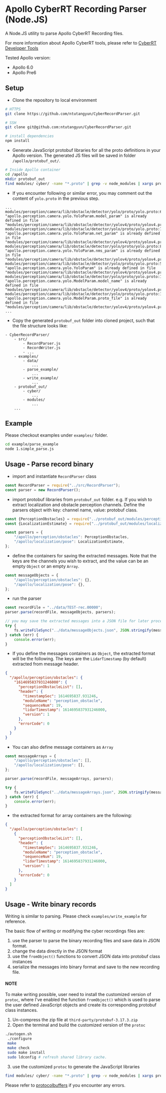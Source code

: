# Apollo CyberRT Recording Parser (Node.JS)

A Node.JS utility to parse Apollo CyberRT Recording files.

For more information about Apollo CyberRT tools, please refer to
[CyberRT Developer Tools](https://github.com/ApolloAuto/apollo/blob/master/docs/cyber/CyberRT_Developer_Tools.md)

Tested Apollo version:

- Apollo 6.0
- Apollo Pre6

## Setup

* Clone the repository to local environment

```bash
# HTTPS
git clone https://github.com/ntutangyun/CyberRecordParser.git

# SSH
git clone git@github.com:ntutangyun/CyberRecordParser.git  

# install dependencies
npm install
```

* Generate JavaScript protobuf libraries for all the proto definitions in your Apollo version. The generated JS files
  will be saved in folder `/apollo/protobuf_out/`.

```bash
# Inside Apollo container
cd /apollo
mkdir protobuf_out
find modules/ cyber/ -name "*.proto" | grep -v node_modules | xargs protoc --js_out=import_style=commonjs,binary:protobuf_out
```

* If you encounter following or similar error, you may comment out the content of `yolo.proto` in the previous step.

```
...
modules/perception/camera/lib/obstacle/detector/yolo/proto/yolo.proto:6:23: "apollo.perception.camera.yolo.YoloParam.model_param" is already defined in file "modules/perception/camera/lib/obstacle/detector/yolov4/proto/yolov4.proto".
modules/perception/camera/lib/obstacle/detector/yolo/proto/yolo.proto:7:25: "apollo.perception.camera.yolo.YoloParam.net_param" is already defined in file "modules/perception/camera/lib/obstacle/detector/yolov4/proto/yolov4.proto".
modules/perception/camera/lib/obstacle/detector/yolo/proto/yolo.proto:8:21: "apollo.perception.camera.yolo.YoloParam.nms_param" is already defined in file "modules/perception/camera/lib/obstacle/detector/yolov4/proto/yolov4.proto".
modules/perception/camera/lib/obstacle/detector/yolo/proto/yolo.proto:5:9: "apollo.perception.camera.yolo.YoloParam" is already defined in file "modules/perception/camera/lib/obstacle/detector/yolov4/proto/yolov4.proto".
modules/perception/camera/lib/obstacle/detector/yolo/proto/yolo.proto:12:19: "apollo.perception.camera.yolo.ModelParam.model_name" is already defined in file "modules/perception/camera/lib/obstacle/detector/yolov4/proto/yolov4.proto".
modules/perception/camera/lib/obstacle/detector/yolo/proto/yolo.proto:13:19: "apollo.perception.camera.yolo.ModelParam.proto_file" is already defined in file "modules/perception/camera/lib/obstacle/detector/yolov4/proto/yolov4.proto".
...
```

* Copy the generated `protobuf_out` folder into cloned project, such that the file structure looks like:

```
- CyberRecordParser/
    - src/
        - RecordParser.js
        - RecordWriter.js
        - ...
    - examples/
        - data/
            ...
        - parse_example/
            ...
        - write_example/
            ...
    - protobuf_out/
        - cyber/
            ...
        - modules/
            ...
    ...
```

## Example

Please checkout examples under `examples/` folder.

```bash
cd example/parse_example
node 1.simple_parse.js
```

## Usage - Parse record binary

* import and instantiate `RecordParser` class

```javascript
const RecordParser = require("../src/RecordParser");
const parser = new RecordParser();
``` 

* import protobuf libraries from `protobuf_out` folder. e.g. If you wish to extract localization and obstacle perception
  channels. Define the parsers object with key: channel name, value: protobuf class.

```javascript
const {PerceptionObstacles} = require("../protobuf_out/modules/perception/proto/perception_obstacle_pb");
const {LocalizationEstimate} = require("../protobuf_out/modules/localization/proto/localization_pb");

const parsers = {
    "/apollo/perception/obstacles": PerceptionObstacles,
    "/apollo/localization/pose": LocalizationEstimate,
};
```

* define the containers for saving the extracted messages. Note that the keys are the channels you wish to extract, and
  the value can be an empty `Object` or an empty `Array`.

```javascript
const messageObjects = {
    "/apollo/perception/obstacles": {},
    "/apollo/localization/pose": {},
};
```

* run the parser

```javascript
const recordFile = "../data/TEST-rec.00000";
parser.parse(recordFile, messageObjects, parsers);

// you may save the extracted messages into a JSON file for later process.
try {
    fs.writeFileSync("../data/messageObjects.json", JSON.stringify(messageObjects));
} catch (err) {
    console.error(err);
}
```

* If you define the messages containers as `Object`, the extracted format will be the following. The keys are
  the `LidarTimestamp` (by default) extracted from message header.

```json
{
  "/apollo/perception/obstacles": {
    "1614695837931246000": {
      "perceptionObstacleList": [],
      "header": {
        "timestampSec": 1614695837.931246,
        "moduleName": "perception_obstacle",
        "sequenceNum": 19,
        "lidarTimestamp": 1614695837931246000,
        "version": 1
      },
      "errorCode": 0
    }
  }
}
```

* You can also define message containers as `Array`

```javascript
const messageArrays = {
    "/apollo/perception/obstacles": [],
    "/apollo/localization/pose": [],
};

parser.parse(recordFile, messageArrays, parsers);

try {
    fs.writeFileSync("../data/messageArrays.json", JSON.stringify(messageArrays));
} catch (err) {
    console.error(err);
}
```

* the extracted format for array containers are the following:

```json
{
  "/apollo/perception/obstacles": [
    {
      "perceptionObstacleList": [],
      "header": {
        "timestampSec": 1614695837.931246,
        "moduleName": "perception_obstacle",
        "sequenceNum": 19,
        "lidarTimestamp": 1614695837931246000,
        "version": 1
      },
      "errorCode": 0
    }
  ]
}
```

## Usage - Write binary records

Writing is similar to parsing. Please check `examples/write_example` for reference.

The basic flow of writing or modifying the cyber recordings files are:

1. use the parser to parse the binary recording files and save data in JSON format.
2. change the data directly in the JSON format
3. use the `fromObject()` functions to convert JSON data into protobuf class instances
4. serialize the messages into binary format and save to the new recording file.

#### NOTE

To make writing possible, user need to install the customized version of `protoc`, where I've enabled the
function `fromObject()` which is used to parse the user defined JavaScript objects and create its corresponding protobuf
class instances.

1. Un-compress the zip file at `third-party/protobuf-3.17.3.zip`
2. Open the terminal and build the customized version of the `protoc`

```bash
./autogen.sh
 ./configure
 make
 make check
 sudo make install
 sudo ldconfig # refresh shared library cache.
```

3. use the customized `protoc` to generate the JavaScript libraries
```bash
find modules/ cyber/ -name "*.proto" | grep -v node_modules | xargs protoc --js_out=import_style=commonjs,binary:protobuf_out
```

Please refer to [protocolbuffers](https://github.com/protocolbuffers/protobuf/blob/master/src/README.md) if you
encounter any errors.

